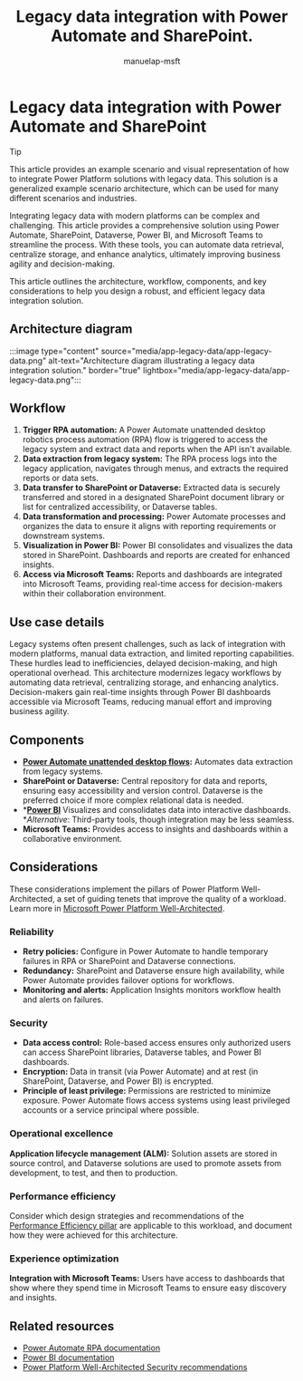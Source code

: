 ﻿---
title: Legacy data integration with Power Automate and SharePoint.
description: Learn how to integrate legacy data with modern platforms using Power Automate, SharePoint, Dataverse, Power BI, and Microsoft Teams.
#customer intent: As a Power Platform user, I want to integrate legacy data with modern platforms so that I can streamline data retrieval and enhance analytics.
author: manuelap-msft
ms.subservice: architecture-center
ms.topic: example-scenario
ms.date: 04/22/2025
ms.author: mapichle
ms.reviewer: pankajsharma2087
contributors: 
  - manuelap-msft
search.audienceType: 
  - admin
  - flowmaker
---

# Legacy data integration with Power Automate and SharePoint

> [!TIP]
> This article provides an example scenario and visual representation of how to integrate Power Platform solutions with legacy data. This solution is a generalized example scenario architecture, which can be used for many different scenarios and industries.




Integrating legacy data with modern platforms can be complex and challenging. This article provides a comprehensive solution using Power Automate, SharePoint, Dataverse, Power BI, and Microsoft Teams to streamline the process. With these tools, you can automate data retrieval, centralize storage, and enhance analytics, ultimately improving business agility and decision-making.

This article outlines the architecture, workflow, components, and key considerations to help you design a robust, and efficient legacy data integration solution.



## Architecture diagram

:::image type="content" source="media/app-legacy-data/app-legacy-data.png" alt-text="Architecture diagram illustrating a legacy data integration solution." border="true" lightbox="media/app-legacy-data/app-legacy-data.png":::

## Workflow

1. **Trigger RPA automation:** A Power Automate unattended desktop robotics process automation (RPA) flow is triggered to access the legacy system and extract data and reports when the API isn't available.
1. **Data extraction from legacy system:** The RPA process logs into the legacy application, navigates through menus, and extracts the required reports or data sets.
1. **Data transfer to SharePoint or Dataverse:** Extracted data is securely transferred and stored in a designated SharePoint document library or list for centralized accessibility, or Dataverse tables.
1. **Data transformation and processing:** Power Automate processes and organizes the data to ensure it aligns with reporting requirements or downstream systems.
1. **Visualization in Power BI:** Power BI consolidates and visualizes the data stored in SharePoint. Dashboards and reports are created for enhanced insights.
1. **Access via Microsoft Teams:** Reports and dashboards are integrated into Microsoft Teams, providing real-time access for decision-makers within their collaboration environment.

## Use case details

Legacy systems often present challenges, such as lack of integration with modern platforms, manual data extraction, and limited reporting capabilities. These hurdles lead to inefficiencies, delayed decision-making, and high operational overhead. This architecture modernizes legacy workflows by automating data retrieval, centralizing storage, and enhancing analytics. Decision-makers gain real-time insights through Power BI dashboards accessible via Microsoft Teams, reducing manual effort and improving business agility.

## Components

- **[Power Automate unattended desktop flows](/power-automate/desktop-flows/run-unattended-desktop-flows):** Automates data extraction from legacy systems.
- **SharePoint or Dataverse:** Central repository for data and reports, ensuring easy accessibility and version control. Dataverse is the preferred choice if more complex relational data is needed.
- ***[Power BI](/power-bi/)** Visualizes and consolidates data into interactive dashboards.  
**Alternative*: Third-party tools, though integration may be less seamless.
- **Microsoft Teams:** Provides access to insights and dashboards within a collaborative environment.

## Considerations

These considerations implement the pillars of Power Platform Well-Architected, a set of guiding tenets that improve the quality of a workload. Learn more in [Microsoft Power Platform Well-Architected](/power-platform/well-architected/).

### Reliability

- **Retry policies:** Configure in Power Automate to handle temporary failures in RPA or SharePoint and Dataverse connections.
- **Redundancy:** SharePoint and Dataverse ensure high availability, while Power Automate provides failover options for workflows.
- **Monitoring and alerts:** Application Insights monitors workflow health and alerts on failures.

### Security

- **Data access control:** Role-based access ensures only authorized users can access SharePoint libraries, Dataverse tables, and Power BI dashboards.
- **Encryption:** Data in transit (via Power Automate) and at rest (in SharePoint, Dataverse, and Power BI) is encrypted.
- **Principle of least privilege:** Permissions are restricted to minimize exposure. Power Automate flows access systems using least privileged accounts or a service principal where possible.

### Operational excellence

**Application lifecycle management (ALM):** Solution assets are stored in source control, and Dataverse solutions are used to promote assets from development, to test, and then to production.

### Performance efficiency

Consider which design strategies and recommendations of the [Performance Efficiency pillar](/power-platform/well-architected/performance-efficiency/checklist) are applicable to this workload, and document how they were achieved for this architecture.

### Experience optimization

**Integration with Microsoft Teams:** Users have access to dashboards that show where they spend time in Microsoft Teams to ensure easy discovery and insights.

## Related resources

- [Power Automate RPA documentation](/power-automate/desktop-flows/introduction)
- [Power BI documentation](/power-bi)
- [Power Platform Well-Architected Security recommendations](/power-platform/well-architected/security/)
